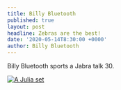 ```yaml
---
title: Billy Bluetooth
published: true
layout: post
headline: Zebras are the best!
date: '2020-05-14T8:30:00 +0000'
author: Billy Bluetooth
---
```

Billy Bluetooth sports a Jabra talk 30.

<a href="http://demetripapakostas.com/img/frontpic.jpg" data-lightbox="falcon9-large" data-title="Demetri Circa 2018">
  <img src="http://demetripapakostas.com/pic/mitch.png" title="A Julia set">
</a>

